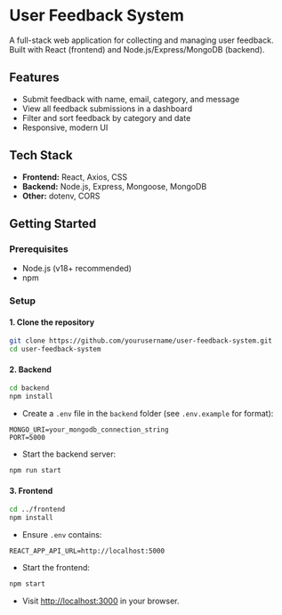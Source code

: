 # User Feedback System

A full-stack web application for collecting and managing user feedback. Built with React (frontend) and Node.js/Express/MongoDB (backend).

## Features

- Submit feedback with name, email, category, and message
- View all feedback submissions in a dashboard
- Filter and sort feedback by category and date
- Responsive, modern UI

## Tech Stack

- **Frontend:** React, Axios, CSS
- **Backend:** Node.js, Express, Mongoose, MongoDB
- **Other:** dotenv, CORS

## Getting Started

### Prerequisites

- Node.js (v18+ recommended)
- npm

### Setup

#### 1. Clone the repository

```sh
git clone https://github.com/yourusername/user-feedback-system.git
cd user-feedback-system
```

#### 2. Backend

```sh
cd backend
npm install
```

- Create a `.env` file in the `backend` folder (see `.env.example` for format):

```
MONGO_URI=your_mongodb_connection_string
PORT=5000
```

- Start the backend server:

```sh
npm run start
```

#### 3. Frontend

```sh
cd ../frontend
npm install
```

- Ensure `.env` contains:

```
REACT_APP_API_URL=http://localhost:5000
```

- Start the frontend:

```sh
npm start
```

- Visit [http://localhost:3000](http://localhost:3000) in your browser.

